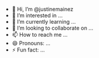 - 👋 Hi, I’m @justinemainez
- 👀 I’m interested in ...
- 🌱 I’m currently learning ...
- 💞️ I’m looking to collaborate on ...
- 📫 How to reach me ...
- 😄 Pronouns: ...
- ⚡ Fun fact: ...

<!---
justinemainez/justinemainez is a ✨ special ✨ repository because its `README.md` (this file) appears on your GitHub profile.
You can click the Preview link to take a look at your changes.
--->
